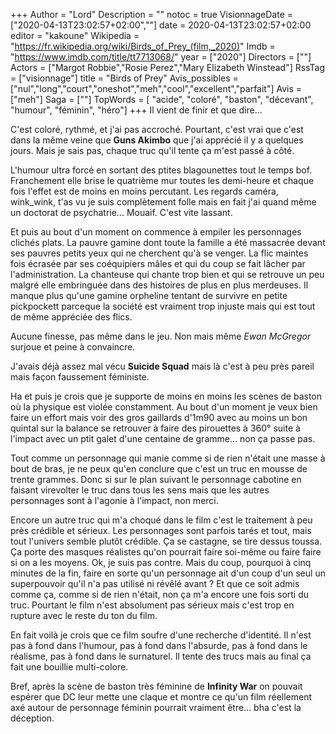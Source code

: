 +++
Author = "Lord"
Description = ""
notoc = true
VisionnageDate = ["2020-04-13T23:02:57+02:00",""]
date = 2020-04-13T23:02:57+02:00
editor = "kakoune"
Wikipedia = "https://fr.wikipedia.org/wiki/Birds_of_Prey_(film,_2020)"
Imdb = "https://www.imdb.com/title/tt7713068/"
year = ["2020"]
Directors = [""]
Actors = ["Margot Robbie","Rosie Perez","Mary Elizabeth Winstead"]
RssTag = ["visionnage"]
title = "Birds of Prey"
Avis_possibles = ["nul","long","court","oneshot","meh","cool","excellent","parfait"]
Avis = ["meh"] 
Saga = [""]
TopWords = [  "acide", "coloré", "baston", "décevant", "humour", "féminin", "héro"]
+++
Il vient de finir et que dire…

C'est coloré, rythmé, et j'ai pas accroché.
Pourtant, c'est vrai que c'est dans la même veine que **Guns Akimbo** que j'ai apprécié il y a quelques jours.
Mais je sais pas, chaque truc qu'il tente ça m'est passé à côté.

L'humour ultra forcé en sortant des ptites blagounettes tout le temps bof.
Franchement elle brise le quatrième mur toutes les demi-heure et chaque fois l'effet est de moins en moins percutant.
Les regards caméra, wink_wink, t'as vu je suis complètement folle mais en fait j'ai quand même un doctorat de psychatrie…
Mouaif.
C'est vite lassant.

Et puis au bout d'un moment on commence à empiler les personnages clichés plats.
La pauvre gamine dont toute la famille a été massacrée devant ses pauvres petits yeux qui ne cherchent qu'à se venger.
La flic maintes fois écrasée par ses coéquipiers mâles et qui du coup se fait lâcher par l'administration.
La chanteuse qui chante trop bien et qui se retrouve un peu malgré elle embringuée dans des histoires de plus en plus merdeuses.
Il manque plus qu'une gamine orpheline tentant de survivre en petite pickpockett parceque la société est vraiment trop injuste mais qui est tout de même appréciée des flics.

Aucune finesse, pas même dans le jeu.
Non mais même *Ewan McGregor* surjoue et peine à convaincre.

J'avais déjà assez mal vécu **Suicide Squad** mais là c'est à peu près pareil mais façon faussement féministe.

Ha et puis je crois que je supporte de moins en moins les scènes de baston où la physique est violée constamment.
Au bout d'un moment je veux bien faire un effort mais voir des gros gaillards d'1m90 avec au moins un bon quintal sur la balance se retrouver à faire des pirouettes à 360° suite à l'impact avec un ptit galet d'une centaine de gramme… non ça passe pas.

Tout comme un personnage qui manie comme si de rien n'était une masse à bout de bras, je ne peux qu'en conclure que c'est un truc en mousse de trente grammes.
Donc si sur le plan suivant le personnage cabotine en faisant virevolter le truc dans tous les sens mais que les autres personnages sont à l'agonie à l'impact, non merci.

Encore un autre truc qui m'a choqué dans le film c'est le traitement à peu près crédible et sérieux.
Les personnages sont parfois tarés et tout, mais tout l'univers semble plutôt crédible.
Ça se castagne, se tire dessus toussa.
Ça porte des masques réalistes qu'on pourrait faire soi-même ou faire faire si on a les moyens.
Ok, je suis pas contre.
Mais du coup, pourquoi à cinq minutes de la fin, faire en sorte qu'un personnage ait d'un coup d'un seul un superpouvoir qu'il n'a pas utilisé ni révêlé avant ?
Et que ce soit admis comme ça, comme si de rien n'était, non ça m'a encore une fois sorti du truc.
Pourtant le film n'est absolument pas sérieux mais c'est trop en rupture avec le reste du ton du film.

En fait voilà je crois que ce film soufre d'une recherche d'identité.
Il n'est pas à fond dans l'humour, pas à fond dans l'absurde, pas à fond dans le réalisme, pas à fond dans le surnaturel.
Il tente des trucs mais au final ça fait une bouillie multi-colore.

Bref, après la scène de baston très féminine de **Infinity War** on pouvait espérer que DC leur mette une claque et montre ce qu'un film réellement axé autour de personnage féminin pourrait vraiment être… bha c'est la déception.

